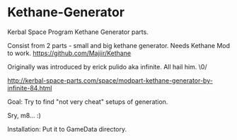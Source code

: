 Kethane-Generator
=================

Kerbal Space Program Kethane Generator parts.

Consist from 2 parts - small and big kethane generator.
Needs Kethane Mod to work.
https://github.com/Majiir/Kethane

Originally was introduced by erick pulido aka infinite. All hail him. \0/

http://kerbal-space-parts.com/space/modpart-kethane-generator-by-infinite-84.html

Goal:
Try to find "not very cheat" setups of generation.

Sry, m8... :)


Installation:
Put it to GameData directory.